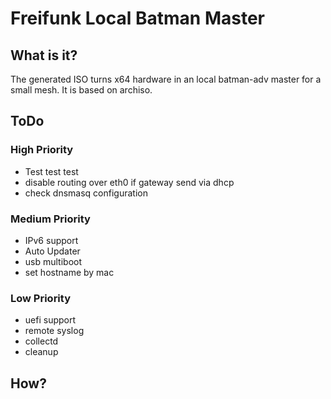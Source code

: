 # Freifunk Local Batman Master

## What is it?
The generated ISO turns x64 hardware in an local batman-adv master for a small mesh. It is based on archiso. 


## ToDo

### High Priority
* Test test test
* disable routing over eth0 if gateway send via dhcp
* check dnsmasq configuration

### Medium Priority
* IPv6 support
* Auto Updater
* usb multiboot
* set hostname by mac

### Low Priority
* uefi support
* remote syslog
* collectd
* cleanup 
## How?
